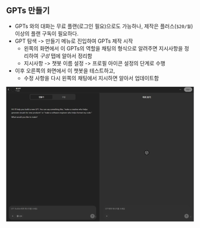 ## GPTs 만들기

- GPTs 와의 대화는 무료 플랜(로그인 필요)으로도 가능하나, 제작은 플러스(`$20/월`) 이상의 플랜 구독이 필요하다.
- GPT 탐색 -> 만들기 메뉴로 진입하여 GPTs 제작 시작
	- 왼쪽의 화면에서 이 GPTs의 역할을 채팅의 형식으로 알려주면 지시사항을 정리하여 *구성* 탭에 알아서 정리함
	- 지시사항 -> 챗봇 이름 설정 -> 프로필 아이콘 설정의 단계로 수행
- 이후 오른쪽의 화면에서 이 챗봇을 테스트하고, 
	- 수정 사항을 다시 왼쪽의 채팅에서 지시하면 알아서 업데이트함

![](attachments/chatgpt-gpts_creation.png)